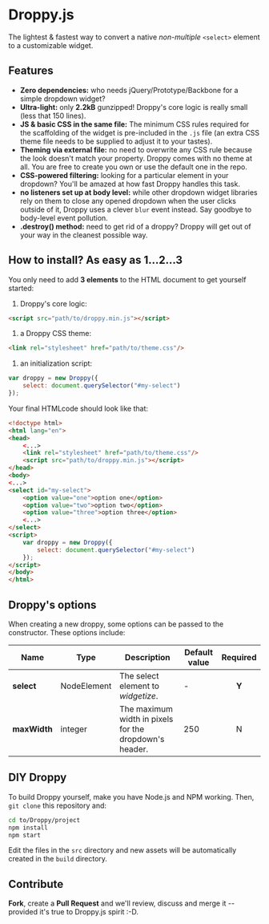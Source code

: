 # Droppy.js

The lightest & fastest way to convert a native *non-multiple* `<select>` element to a customizable widget.

## Features
* **Zero dependencies:** who needs jQuery/Prototype/Backbone for a simple dropdown widget?
* **Ultra-light:** only **2.2kB** gunzipped! Droppy's core logic is really small (less that 150 lines).
* **JS & basic CSS in the same file:** The minimum CSS rules required for the scaffolding of the widget is pre-included in the `.js` file (an extra CSS theme file needs to be supplied to adjust it to your tastes).
* **Theming via external file:** no need to overwrite any CSS rule because the look doesn't match your property. Droppy comes with no theme at all. You are free to create you own or use the default one in the repo.
* **CSS-powered filtering:** looking for a particular element in your dropdown? You'll be amazed at how fast Droppy handles this task.
* **no listeners set up at body level:** while other dropdown widget libraries rely on them to close any opened dropdown when the user clicks outside of it, Droppy uses a clever `blur` event instead. Say goodbye to body-level event pollution.
* **.destroy() method:** need to get rid of a droppy? Droppy will get out of your way in the cleanest possible way.

## How to install? As easy as 1...2...3

You only need to add **3 elements** to the HTML document to get yourself started:

1. Droppy's core logic:
  ```html
  <script src="path/to/droppy.min.js"></script>
  ```

1. a Droppy CSS theme:
  ```html
  <link rel="stylesheet" href="path/to/theme.css"/>
  ```

1. an initialization script:
  ```js
  var droppy = new Droppy({
      select: document.querySelector("#my-select")
  });
  ```

Your final HTMLcode should look like that:

```html
<!doctype html>
<html lang="en">
<head>
    <...>
    <link rel="stylesheet" href="path/to/theme.css"/>
    <script src="path/to/droppy.min.js"></script>
</head>
<body>
<...>
<select id="my-select">
    <option value="one">option one</option>
    <option value="two">option two</option>
    <option value="three">option three</option>
    <...>
</select>
<script>
    var droppy = new Droppy({
        select: document.querySelector("#my-select")
    });
</script>
</body>
</html>
```

## Droppy's options

When creating a new droppy, some options can be passed to the constructor. These options include:

| Name         | Type        | Description                                            | Default value | Required |
|--------------|-------------|--------------------------------------------------------|---------------|:--------:|
| **select**   | NodeElement | The select element to *widgetize*.                     | -             | **Y**    |
| **maxWidth** | integer     | The maximum width in pixels for the dropdown's header. | 250           | N        |

## DIY Droppy

To build Droppy yourself, make you have Node.js and NPM working. Then, `git clone` this repository and:

```sh
cd to/Droppy/project
npm install
npm start
```

Edit the files in the `src` directory and new assets will be automatically created in the `build` directory.

## Contribute

**Fork**, create a **Pull Request** and we'll review, discuss and merge it -- provided it's true to Droppy.js spirit :-D.
